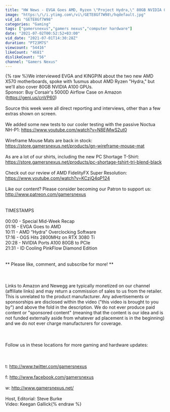 ```yaml
---
title: "HW News - EVGA Goes AMD, Ryzen \"Project Hydra,\" 80GB NVIDIA GPUs"
image: "https:\/\/i.ytimg.com\/vi\/GETE8Gf7W98\/hqdefault.jpg"
vid_id: "GETE8Gf7W98"
categories: "Gaming"
tags: ["gamersnexus","gamers nexus","computer hardware"]
date: "2021-07-02T00:52:52+03:00"
vid_date: "2021-07-01T14:30:28Z"
duration: "PT23M7S"
viewcount: "54416"
likeCount: "4681"
dislikeCount: "56"
channel: "Gamers Nexus"
---
```

{% raw %}We interviewed EVGA and KINGPIN about the two new AMD X570 motherboards, spoke with 1usmus about AMD Ryzen &quot;Hydra,&quot; but we'll also cover 80GB NVIDIA A100 GPUs.<br />Sponsor: Buy Corsair's 5000D Airflow Case on Amazon (<a rel="nofollow" target="blank" href="https://geni.us/cnVP60)">https://geni.us/cnVP60)</a> <br /><br />Source this week were all direct reporting and interviews, other than a few extras shown on screen.<br /><br />We added some new tests to our cooler testing with the passive Noctua NH-P1: <a rel="nofollow" target="blank" href="https://www.youtube.com/watch?v=N8EjMwS2ut0">https://www.youtube.com/watch?v=N8EjMwS2ut0</a><br /><br />Wireframe Mouse Mats are back in stock: <a rel="nofollow" target="blank" href="https://store.gamersnexus.net/products/gn-wireframe-mouse-mat">https://store.gamersnexus.net/products/gn-wireframe-mouse-mat</a><br /><br />As are a lot of our shirts, including the new PC Shortage T-Shirt: <a rel="nofollow" target="blank" href="https://store.gamersnexus.net/products/pc-shortage-tshirt-tri-blend-black">https://store.gamersnexus.net/products/pc-shortage-tshirt-tri-blend-black</a><br /><br />Check out our review of AMD FidelityFX Super Resolution: <a rel="nofollow" target="blank" href="https://www.youtube.com/watch?v=KCzjQ4qP124">https://www.youtube.com/watch?v=KCzjQ4qP124</a><br /><br />Like our content? Please consider becoming our Patron to support us: <a rel="nofollow" target="blank" href="http://www.patreon.com/gamersnexus">http://www.patreon.com/gamersnexus</a><br /><br /><br />TIMESTAMPS<br /><br />00:00 - Special Mid-Week Recap<br />01:16 - EVGA Goes to AMD<br />10:11 - AMD “Hydra” Overclocking Software<br />17:16 - OGS Hits 2800MHz on RTX 3080 Ti<br />20:28 - NVIDIA Ports A100 80GB to PCIe<br />21:31 - ID Cooling PinkFlow Diamond Edition<br /><br /><br />** Please like, comment, and subscribe for more! **<br /><br /><br /><br />Links to Amazon and Newegg are typically monetized on our channel (affiliate links) and may return a commission of sales to us from the retailer. This is unrelated to the product manufacturer. Any advertisements or sponsorships are disclosed within the video (&quot;this video is brought to you by&quot;) and above the fold in the description. We do not ever produce paid content or &quot;sponsored content&quot; (meaning that the content is our idea and is not funded externally aside from whatever ad placement is in the beginning) and we do not ever charge manufacturers for coverage.<br /><br /><br /><br />Follow us in these locations for more gaming and hardware updates:<br /><br /><br /><br />t: <a rel="nofollow" target="blank" href="http://www.twitter.com/gamersnexus">http://www.twitter.com/gamersnexus</a><br /><br />f: <a rel="nofollow" target="blank" href="http://www.facebook.com/gamersnexus">http://www.facebook.com/gamersnexus</a><br /><br />w: <a rel="nofollow" target="blank" href="http://www.gamersnexus.net/">http://www.gamersnexus.net/</a><br /><br />Host, Editorial: Steve Burke<br />Video: Keegan Gallick{% endraw %}
